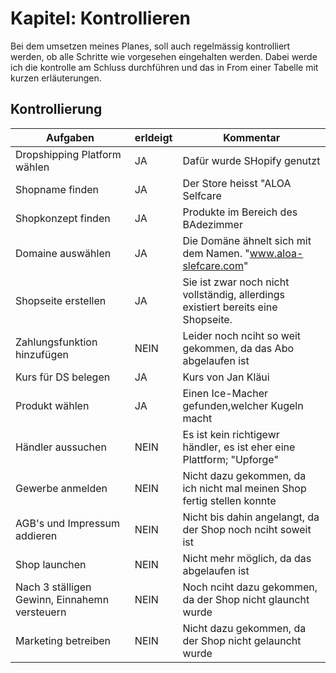 # Kapitel: Kontrollieren
Bei dem umsetzen meines Planes, soll auch regelmässig kontrolliert werden, ob alle Schritte wie vorgesehen eingehalten werden. Dabei werde ich die kontrolle am Schluss durchführen und das in From einer Tabelle mit kurzen erläuterungen.

## Kontrollierung

| Aufgaben         | erldeigt |  Kommentar | 
| -------------- | - | - |
| Dropshipping Platform wählen   | JA  |Dafür wurde SHopify genutzt   |  
| Shopname finden  | JA  |Der Store heisst "ALOA Selfcare   |    
| Shopkonzept finden  | JA  |Produkte im Bereich des BAdezimmer   |   
| Domaine auswählen | JA  | Die Domäne ähnelt sich mit dem Namen. "www.aloa-slefcare.com"   |   
| Shopseite erstellen | JA  |Sie ist zwar noch nicht vollständig, allerdings existiert bereits eine Shopseite.  |  
| Zahlungsfunktion hinzufügen | NEIN  |Leider noch nciht so weit gekommen, da das Abo abgelaufen ist   |   
| Kurs für DS belegen | JA  |Kurs von Jan Kläui   |   
| Produkt wählen | JA  |Einen Ice-Macher  gefunden,welcher Kugeln macht |   
| Händler aussuchen | NEIN  | Es ist kein richtigewr händler, es ist eher eine Plattform; "Upforge"   |   
| Gewerbe anmelden | NEIN  |Nicht dazu gekommen, da ich nicht mal meinen Shop fertig stellen konnte   |   
| AGB's und Impressum addieren |NEIN   |Nicht bis dahin angelangt, da der Shop noch nciht soweit ist   |   
| Shop launchen |NEIN   |Nicht mehr möglich, da das abgelaufen ist   |   
| Nach 3 ställigen Gewinn, Einnahemn versteuern |NEIN   |Noch nciht dazu gekommen, da der Shop nicht glauncht wurde   |   
| Marketing betreiben |NEIN   |Nicht dazu gekommen, da der Shop nicht gelauncht wurde   |   
